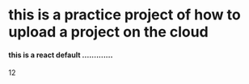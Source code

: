 <h1>
  this is a practice project of how to upload a project on the cloud
</h1>
<h4>
  this is a react default .............
</h4>
12

